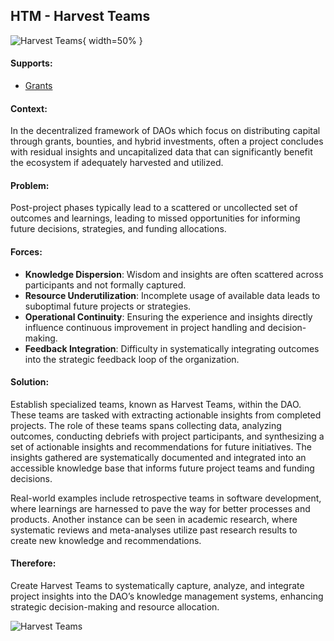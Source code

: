 ## HTM - Harvest Teams

![Harvest Teams](output/illustrations/harvest_teams.png){ width=50% }

#### Supports:
* [Grants](/patterns/grants.html)

#### Context:
In the decentralized framework of DAOs which focus on distributing capital through grants, bounties, and hybrid investments, often a project concludes with residual insights and uncapitalized data that can significantly benefit the ecosystem if adequately harvested and utilized.

#### Problem:
Post-project phases typically lead to a scattered or uncollected set of outcomes and learnings, leading to missed opportunities for informing future decisions, strategies, and funding allocations.

#### Forces:

- **Knowledge Dispersion**: Wisdom and insights are often scattered across participants and not formally captured.
- **Resource Underutilization**: Incomplete usage of available data leads to suboptimal future projects or strategies.
- **Operational Continuity**: Ensuring the experience and insights directly influence continuous improvement in project handling and decision-making.
- **Feedback Integration**: Difficulty in systematically integrating outcomes into the strategic feedback loop of the organization.

#### Solution:
Establish specialized teams, known as Harvest Teams, within the DAO. These teams are tasked with extracting actionable insights from completed projects. The role of these teams spans collecting data, analyzing outcomes, conducting debriefs with project participants, and synthesizing a set of actionable insights and recommendations for future initiatives. The insights gathered are systematically documented and integrated into an accessible knowledge base that informs future project teams and funding decisions. 

Real-world examples include retrospective teams in software development, where learnings are harnessed to pave the way for better processes and products. Another instance can be seen in academic research, where systematic reviews and meta-analyses utilize past research results to create new knowledge and recommendations. 

#### Therefore:
Create Harvest Teams to systematically capture, analyze, and integrate project insights into the DAO’s knowledge management systems, enhancing strategic decision-making and resource allocation.

![Harvest Teams](output/harvest_teams_specific_graph.png)